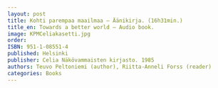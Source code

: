```yaml
---
layout: post
title: Kohti parempaa maailmaa – Äänikirja. (16h31min.)
title_en: Towards a better world – Audio book.
image: KPMCeliakasetti.jpg
order: 
ISBN: 951-1-08551-4
published: Helsinki
publisher: Celia Näkövammaisten kirjasto. 1985 
authors: Teuvo Peltoniemi (author), Riitta-Anneli Forss (reader)
categories: Books
---
```

